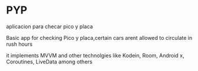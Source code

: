 # PYP
 aplicacion para checar pico y placa

 Basic app for checking Pico y placa,certain cars arent allowed to circulate in rush hours

 it implements MVVM and other technolgies like Kodein, Room, Android x, Coroutines, LiveData among others
